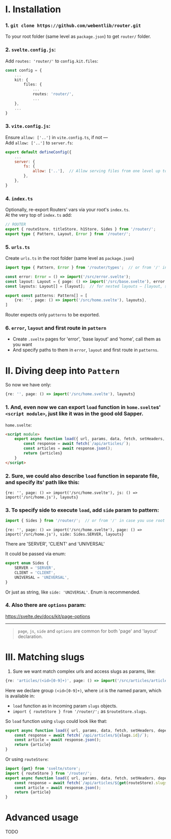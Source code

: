 I. Installation
===============

### 1. `git clone https://github.com/webentlib/router.git`

To your root folder (same level as `package.json`) to get `router/` folder.

### 2. `svelte.config.js`:

Add `routes: 'router/'` to `config.kit.files`:

```ts
const config = {
    ...
    kit: {
        files: {
            ...
            routes: 'router/',
            ...
    },
    ...
}
```

### 3. `vite.config.js`:
   
Ensure `allow: ['..']` in `vite.config.ts`, if not —  
Add `allow: ['..']` to `server.fs`:

```js
export default defineConfig({
	...
    server: {
        fs: {
            allow: ['..'],  // Allow serving files from one level up to the project root
        },
    },
}
```

### 4. `index.ts`

Optionally, re-export Routers' vars via your root's `index.ts`.  
At the very top of `index.ts` add:

```ts
// ROUTER
export { routeStore, titleStore, h1Store, Sides } from '/router/';
export type { Pattern, Layout, Error } from '/router/';
```

### 5. `urls.ts`
   
Create `urls.ts` in the root folder (same level as `package.json`)

```ts
import type { Pattern, Error } from '/router/types';  // or from '/' in case you use root index.ts

const error: Error = () => import('/src/error.svelte');
const layout: Layout = { page: () => import('/src/base.svelte'), error };
const layouts: Layout[] = [layout];  // for nested layouts — [layout, sublayout, ...]

export const patterns: Pattern[] = [
    {re: '', page: () => import('/src/home.svelte'), layouts},
]
```

Router expects only `patterns` to be exported.

### 6. `error`, `layout` and first route in `pattern`

- Create `.svelte` pages for 'error', 'base layout' and 'home', call them as you want
- And specify paths to them in `error`, `layout` and first route in `patterns`.

II. Diving deep into `Pattern`
=============================

So now we have only:
```ts
{re: '', page: () => import('/src/home.svelte'), layouts}
```

### 1. And, even now we can export `load` function in `home.svelte`s' `<script module>`, just like it was in the good old Sapper.

`home.svelte`:
```html
<script module>
    export async function load({ url, params, data, fetch, setHeaders, depends, parent, untrack }) {
        const response = await fetch(`/api/articles/`);
        const articles = await response.json();
        return {articles}
    }
</script>
```

### 2. Sure, we could also describe `load` function in separate file, and specify its' path like this:
```
{re: '', page: () => import('/src/home.svelte'), js: () => import('/src/home.js'), layouts}
```

### 3. To specify side to execute `load`, add `side` param to pattern:

```ts
import { Sides } from '/router/';  // or from '/' in case you use root index.ts
```
```
{re: '', page: () => import('/src/home.svelte'), page: () => import('/src/home.js'), side: Sides.SERVER, layouts}
```

There are 'SERVER', 'CLIENT' and 'UNIVERSAL'

It could be passed via enum:
```ts
export enum Sides {
    SERVER = 'SERVER',
    CLIENT = 'CLIENT',
    UNIVERSAL = 'UNIVERSAL',
}
```
Or just as string, like `side: 'UNIVERSAL'`.
Enum is recommended.

### 4. Also there are `options` param:

https://svelte.dev/docs/kit/page-options

---

> `page`, `js`, `side` and `options` are common for both 'page' and 'layout' declaration.

III. Matching slugs
===================

1. Sure we want match complex urls and access slugs as params, like:
```ts
{re: 'articles/(<id>[0-9]+)', page: () => import('/src/articles/article.svelte'), layouts},
```

Here we declare group `(<id>[0-9]+)`, where `id` is the named param, which is available in:
- `load` function as in incoming param `slugs` objects.
- `import { routeStore } from '/router/';` as `$routeStore.slugs`.

So `load` function using `slugs` could look like that:
```ts
export async function load({ url, params, data, fetch, setHeaders, depends, parent, untrack, slugs }) {
    const response = await fetch(`/api/articles/${slugs.id}/`);
    const article = await response.json();
    return {article}
}
```
Or using `routeStore`:
```js
import {get} from 'svelte/store';
import { routeStore } from '/router/';
export async function load({ url, params, data, fetch, setHeaders, depends, parent, untrack, slugs }) {
    const response = await fetch(`/api/articles/${get(routeStore).slugs}/`);
    const article = await response.json();
    return {article}
}
```

Advanced usage
==============

TODO


[comment]: <> (# `load` function in `<script module>`)

[comment]: <> (Yes, one can define `load` function just in `.svelte` page in `<script module>` like in good old Sapper.)

[comment]: <> (```html)

[comment]: <> (<script module>)

[comment]: <> (    import {get} from 'svelte/store';)

[comment]: <> (    import {routeStore, titleStore, h1Store} from '/router/';)

[comment]: <> (    export async function load&#40;{ url, params, data, fetch, setHeaders, depends, parent, untrack}&#41; {)

[comment]: <> (        const article_id = get&#40;routeStore&#41;.slugs.id;)

[comment]: <> (        const response = await fetch&#40;`/api/articles/${article_id}/`&#41;;)

[comment]: <> (        const article = await response.json&#40;&#41;;)

[comment]: <> (        return {article})

[comment]: <> (    })

[comment]: <> (</script>)

[comment]: <> (<script>)

[comment]: <> (    const { data } = $props&#40;&#41;;)
    
[comment]: <> (    let articles = $derived.by&#40;&#40;&#41; => {)

[comment]: <> (        let articles = $state&#40;data.articles&#41;;)

[comment]: <> (        return articles;)

[comment]: <> (    }&#41; )

[comment]: <> (</script>)

[comment]: <> ({#each article in articles})

[comment]: <> (    <div>)

[comment]: <> (        <h1>{article.title}</h1>)

[comment]: <> (        <div>{article.text}</div>)

[comment]: <> (    </div>)

[comment]: <> ({/each})

[comment]: <> (```)